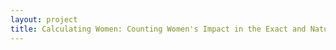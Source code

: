 ```yaml
--- 
layout: project 
title: Calculating Women: Counting Women's Impact in the Exact and Natural Sciences in a Collaborative Project to Digitize Archival Materials from Harvard University, the Maria Mitchell Association, Smith, Mount Holyoke, Wellesley, Vassar, and Bryn Mawr Colleges and Tuskegee University.
---
```



